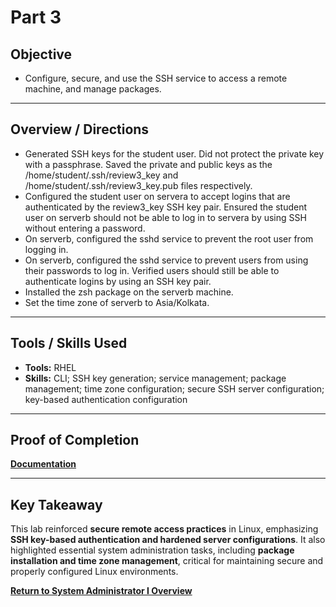 # Part 3

## Objective
- Configure, secure, and use the SSH service to access a remote machine, and manage packages.

---

## Overview / Directions
- Generated SSH keys for the student user. Did not protect the private key with a passphrase. Saved the private and public keys as the /home/student/.ssh/review3_key and /home/student/.ssh/review3_key.pub files respectively.
- Configured the student user on servera to accept logins that are authenticated by the review3_key SSH key pair. Ensured the student user on serverb should not be able to log in to servera by using SSH without entering a password.
- On serverb, configured the sshd service to prevent the root user from logging in.
- On serverb, configured the sshd service to prevent users from using their passwords to log in. Verified users should still be able to authenticate logins by using an SSH key pair.
- Installed the zsh package on the serverb machine.
- Set the time zone of serverb to Asia/Kolkata.

---

## Tools / Skills Used
- **Tools:** RHEL
- **Skills:** CLI; SSH key generation; service management; package management; time zone configuration; secure SSH server configuration; key-based authentication configuration

---

## Proof of Completion
**[Documentation](./../Documentation/Comprehensive_Review_Part_3.PNG)**

---

## Key Takeaway
This lab reinforced **secure remote access practices** in Linux, emphasizing **SSH key-based authentication and hardened server configurations**. It also highlighted essential system administration tasks, including **package installation and time zone management**, critical for maintaining secure and properly configured Linux environments.

**[Return to System Administrator I Overview](./../README.md)**

